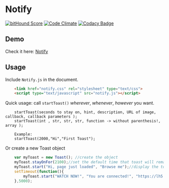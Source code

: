 Notify
===

[![bitHound Score](https://www.bithound.io/github/Naramsim/Notify/badges/score.svg)](https://www.bithound.io/github/Naramsim/Notify)
[![Code Climate](https://codeclimate.com/github/Naramsim/Notify/badges/gpa.svg)](https://codeclimate.com/github/Naramsim/Notify)
[![Codacy Badge](https://api.codacy.com/project/badge/65b028208d0d4fcb8dbb694170b6e33b)](https://www.codacy.com/app/igougi-ui/Notify)

Demo
---

Check it here: [Notify](http://naramsim.github.io/Notify/)

Usage
---

Include `Notify.js` in the document.

```html
    <link href="notify.css" rel="stylesheet" type="text/css">
    <script type="text/javascript" src="notify.js"></script>
```

Quick usage: call `startToast()` _wherever_, _whenever_, _however_ you want.
```
    startToast(seconds to stay on, hint, description, URL of image, callback, callback parameters );
    startToast(int , str, str, str, function -> without parenthesis!, array );
    
    Example:
    startToast(2000,"Hi","First Toast");
```

Or create a new Toast object
```javascript
    var myToast = new Toast(); //create the object
	myToast.stayOnFor(2100);//set the default time that toast will remain on
	myToast.start("Hi, page just loaded", "Browse me");//display the toast
	setTimeout(function(){
	    myToast.start("WATCH NOW!", "You are connected!", "https://lh5.googleusercontent.com/-zpbBgPjMIbs/AAAAAAAAAAI/AAAAAAAAAAA/hwgFO6TObQE/s32-c/photo.jpg", changeBackground, ["green", "0.4"] );
	},5000);
```
